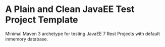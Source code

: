 A Plain and Clean JavaEE Test Project Template
=====================

Minimal Maven 3 archetype for testing JavaEE 7 Rest Projects with default inmemory database.
